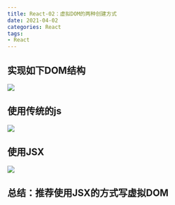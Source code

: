 ```yaml
---
title: React-02：虚拟DOM的两种创建方式
date: 2021-04-02
categories: React
tags: 
- React
---
```

## 实现如下DOM结构
![](https://img-blog.csdnimg.cn/img_convert/8b2cf81d85abd024b4a4306eb9ab6556.png)

## 使用传统的js
![](https://img-blog.csdnimg.cn/img_convert/4a79fda35c1473c01552a243c0c5558b.png)

## 使用JSX
![](https://img-blog.csdnimg.cn/img_convert/eb12e60b36e2c646c784af33346196b8.png)

## 总结：推荐使用JSX的方式写虚拟DOM